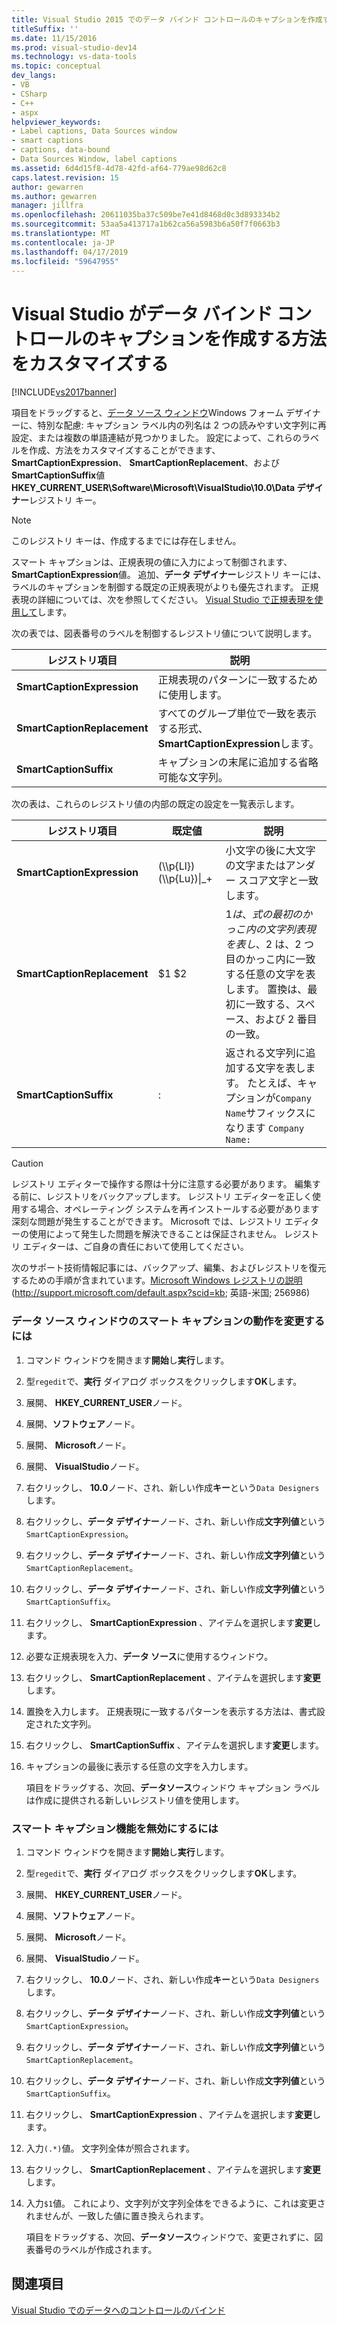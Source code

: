 ```yaml
---
title: Visual Studio 2015 でのデータ バインド コントロールのキャプションを作成する方法をカスタマイズする |Microsoft Docs
titleSuffix: ''
ms.date: 11/15/2016
ms.prod: visual-studio-dev14
ms.technology: vs-data-tools
ms.topic: conceptual
dev_langs:
- VB
- CSharp
- C++
- aspx
helpviewer_keywords:
- Label captions, Data Sources window
- smart captions
- captions, data-bound
- Data Sources Window, label captions
ms.assetid: 6d4d15f8-4d78-42fd-af64-779ae98d62c8
caps.latest.revision: 15
author: gewarren
ms.author: gewarren
manager: jillfra
ms.openlocfilehash: 20611035ba37c509be7e41d8468d0c3d893334b2
ms.sourcegitcommit: 53aa5a413717a1b62ca56a5983b6a50f7f0663b3
ms.translationtype: MT
ms.contentlocale: ja-JP
ms.lasthandoff: 04/17/2019
ms.locfileid: "59647955"
---
```

# <a name="customize-how-visual-studio-creates-captions-for-data-bound-controls"></a>Visual Studio がデータ バインド コントロールのキャプションを作成する方法をカスタマイズする
[!INCLUDE[vs2017banner](../includes/vs2017banner.md)]

項目をドラッグすると、[データ ソース ウィンドウ](http://msdn.microsoft.com/library/0d20f699-cc95-45b3-8ecb-c7edf1f67992)Windows フォーム デザイナーに、特別な配慮: キャプション ラベル内の列名は 2 つの読みやすい文字列に再設定、または複数の単語連結が見つかりました。 設定によって、これらのラベルを作成、方法をカスタマイズすることができます、 **SmartCaptionExpression**、 **SmartCaptionReplacement**、および**SmartCaptionSuffix**値**HKEY_CURRENT_USER\Software\Microsoft\VisualStudio\10.0\Data デザイナー**レジストリ キー。

> [!NOTE]
>  このレジストリ キーは、作成するまでには存在しません。

 スマート キャプションは、正規表現の値に入力によって制御されます、 **SmartCaptionExpression**値。 追加、**データ デザイナー**レジストリ キーには、ラベルのキャプションを制御する既定の正規表現がよりも優先されます。 正規表現の詳細については、次を参照してください。 [Visual Studio で正規表現を使用して](../ide/using-regular-expressions-in-visual-studio.md)します。

 次の表では、図表番号のラベルを制御するレジストリ値について説明します。

|レジストリ項目|説明|
|-------------------|-----------------|
|**SmartCaptionExpression**|正規表現のパターンに一致するために使用します。|
|**SmartCaptionReplacement**|すべてのグループ単位で一致を表示する形式、 **SmartCaptionExpression**します。|
|**SmartCaptionSuffix**|キャプションの末尾に追加する省略可能な文字列。|

 次の表は、これらのレジストリ値の内部の既定の設定を一覧表示します。

|レジストリ項目|既定値|説明|
|-------------------|-------------------|-----------------|
|**SmartCaptionExpression**|(\\\p{Ll})(\\\p{Lu})&#124;_+|小文字の後に大文字の文字またはアンダー スコア文字と一致します。|
|**SmartCaptionReplacement**|$1 $2|$1 は、式の最初のかっこ内の文字列表現を表し、$2 は、2 つ目のかっこ内に一致する任意の文字を表します。 置換は、最初に一致する、スペース、および 2 番目の一致。|
|**SmartCaptionSuffix**|:|返される文字列に追加する文字を表します。 たとえば、キャプションが`Company Name`サフィックスになります `Company Name:`|

> [!CAUTION]
>  レジストリ エディターで操作する際は十分に注意する必要があります。 編集する前に、レジストリをバックアップします。 レジストリ エディターを正しく使用する場合、オペレーティング システムを再インストールする必要があります深刻な問題が発生することができます。 Microsoft では、レジストリ エディターの使用によって発生した問題を解決できることは保証されません。 レジストリ エディターは、ご自身の責任において使用してください。
>
>  次のサポート技術情報記事には、バックアップ、編集、およびレジストリを復元するための手順が含まれています。[Microsoft Windows レジストリの説明](http://support.microsoft.com/default.aspx?scid=kb;en-us;256986)(http://support.microsoft.com/default.aspx?scid=kb; 英語-米国; 256986)

### <a name="to-modify-the-smart-captioning-behavior-of-the-data-sources-window"></a>データ ソース ウィンドウのスマート キャプションの動作を変更するには

1.  コマンド ウィンドウを開きます**開始**し**実行**します。

2.  型`regedit`で、**実行** ダイアログ ボックスをクリックします**OK**します。

3.  展開、 **HKEY_CURRENT_USER**ノード。

4.  展開、**ソフトウェア**ノード。

5.  展開、 **Microsoft**ノード。

6.  展開、 **VisualStudio**ノード。

7.  右クリックし、 **10.0**ノード、され、新しい作成**キー**という`Data Designers`します。

8.  右クリックし、**データ デザイナー**ノード、され、新しい作成**文字列値**という`SmartCaptionExpression`。

9. 右クリックし、**データ デザイナー**ノード、され、新しい作成**文字列値**という`SmartCaptionReplacement`。

10. 右クリックし、**データ デザイナー**ノード、され、新しい作成**文字列値**という`SmartCaptionSuffix`。

11. 右クリックし、 **SmartCaptionExpression** 、アイテムを選択します**変更**します。

12. 必要な正規表現を入力、**データ ソース**に使用するウィンドウ。

13. 右クリックし、 **SmartCaptionReplacement** 、アイテムを選択します**変更**します。

14. 置換を入力します。 正規表現に一致するパターンを表示する方法は、書式設定された文字列。

15. 右クリックし、 **SmartCaptionSuffix** 、アイテムを選択します**変更**します。

16. キャプションの最後に表示する任意の文字を入力します。

     項目をドラッグする、次回、**データソース**ウィンドウ キャプション ラベルは作成に提供される新しいレジストリ値を使用します。

### <a name="to-turn-off-the-smart-captioning-feature"></a>スマート キャプション機能を無効にするには

1.  コマンド ウィンドウを開きます**開始**し**実行**します。

2.  型`regedit`で、**実行** ダイアログ ボックスをクリックします**OK**します。

3.  展開、 **HKEY_CURRENT_USER**ノード。

4.  展開、**ソフトウェア**ノード。

5.  展開、 **Microsoft**ノード。

6.  展開、 **VisualStudio**ノード。

7.  右クリックし、 **10.0**ノード、され、新しい作成**キー**という`Data Designers`します。

8.  右クリックし、**データ デザイナー**ノード、され、新しい作成**文字列値**という`SmartCaptionExpression`。

9. 右クリックし、**データ デザイナー**ノード、され、新しい作成**文字列値**という`SmartCaptionReplacement`。

10. 右クリックし、**データ デザイナー**ノード、され、新しい作成**文字列値**という`SmartCaptionSuffix`。

11. 右クリックし、 **SmartCaptionExpression** 、アイテムを選択します**変更**します。

12. 入力`(.*)`値。 文字列全体が照合されます。

13. 右クリックし、 **SmartCaptionReplacement** 、アイテムを選択します**変更**します。

14. 入力`$1`値。 これにより、文字列が文字列全体をできるように、これは変更されませんが、一致した値に置き換えられます。

     項目をドラッグする、次回、**データソース**ウィンドウで、変更されずに、図表番号のラベルが作成されます。

## <a name="see-also"></a>関連項目
 [Visual Studio でのデータへのコントロールのバインド](../data-tools/bind-controls-to-data-in-visual-studio.md)
